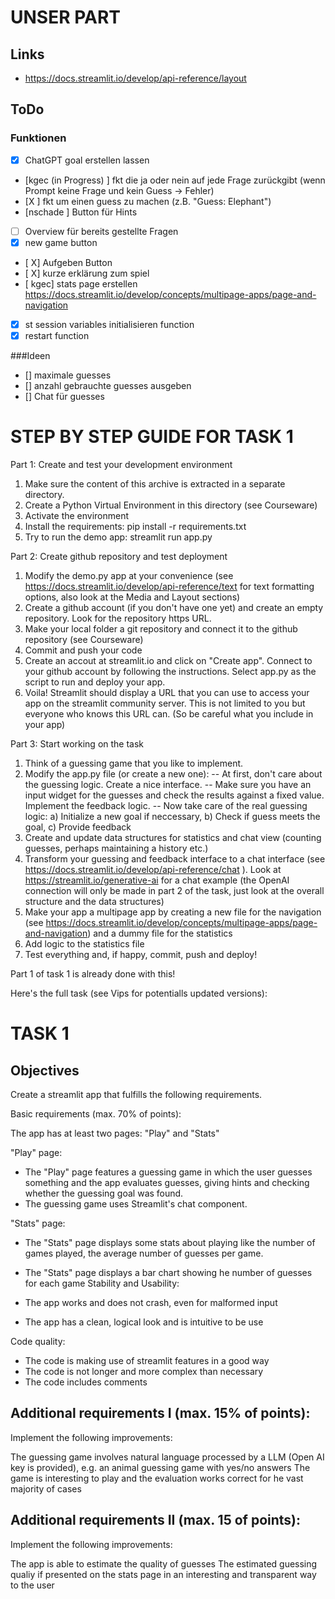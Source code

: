 UNSER PART
=============================
## Links
- https://docs.streamlit.io/develop/api-reference/layout
## ToDo
### Funktionen
- [x] ChatGPT goal erstellen lassen
- [kgec (in Progress) ] fkt die ja oder nein auf jede Frage zurückgibt (wenn Prompt keine Frage und kein Guess -> Fehler)
- [X ] fkt um einen guess zu machen (z.B. "Guess: Elephant")
- [nschade ] Button für Hints
- [ ] Overview für bereits gestellte Fragen
- [X] new game button
- [ X] Aufgeben Button
- [ X] kurze erklärung zum spiel
- [ kgec] stats page erstellen https://docs.streamlit.io/develop/concepts/multipage-apps/page-and-navigation
- [x] st session variables initialisieren function
- [x] restart function

###Ideen
- [] maximale guesses
- [] anzahl gebrauchte guesses ausgeben
- [] Chat für guesses





STEP BY STEP GUIDE FOR TASK 1
=============================

Part 1: Create and test your development environment

1. Make sure the content of this archive is extracted in a separate directory.
2. Create a Python Virtual Environment in this directory (see Courseware)
3. Activate the environment
4. Install the requirements: pip install -r requirements.txt
5. Try to run the demo app: streamlit run app.py

Part 2: Create github repository and test deployment

1. Modify the demo.py app at your convenience (see https://docs.streamlit.io/develop/api-reference/text for text formatting options, also look at the Media and Layout sections)
2. Create a github account (if you don't have one yet) and create an empty repository. Look for the repository https URL.
3. Make your local folder a git repository and connect it to the github repository (see Courseware)
4. Commit and push your code
5. Create an accout at streamlit.io and click on "Create app". Connect to your github account by following the instructions. Select app.py as the script to run and deploy your app.
6. Voila! Streamlit should display a URL that you can use to access your app on the streamlit community server. This is not limited to you but everyone who knows this URL can. (So be careful what you include in your app)

Part 3: Start working on the task

1. Think of a guessing game that you like to implement.
2. Modify the app.py file (or create a new one):
-- At first, don't care about the guessing logic. Create a nice interface.
-- Make sure you have an input widget for the guesses and check the results against a fixed value. Implement the feedback logic.
-- Now take care of the real guessing logic: a) Initialize a new goal if neccessary, b) Check if guess meets the goal, c) Provide feedback
3. Create and update data structures for statistics and chat view (counting guesses, perhaps maintaining a history etc.)
4. Transform your guessing and feedback interface to a chat interface (see https://docs.streamlit.io/develop/api-reference/chat ). Look at https://streamlit.io/generative-ai for a chat example (the OpenAI connection will only be made in part 2 of the task, just look at the overall structure and the data structures)
5. Make your app a multipage app by creating a new file for the navigation (see https://docs.streamlit.io/develop/concepts/multipage-apps/page-and-navigation) and a dummy file for the statistics
6. Add logic to the statistics file
7. Test everything and, if happy, commit, push and deploy!

Part 1 of task 1 is already done with this!

Here's the full task (see Vips for potentialls updated versions):


TASK 1
======

Objectives
----------

Create a streamlit app that fulfills the following requirements.

Basic requirements (max. 70% of points):

The app has at least two pages: "Play" and "Stats"

"Play" page:

- The "Play" page features a guessing game in which the user guesses something and the app evaluates guesses, giving hints and checking whether the guessing goal was found.
- The guessing game uses Streamlit's chat component.

"Stats" page:

- The "Stats" page displays some stats about playing like the number of games played, the average number of guesses per game. 
- The "Stats" page displays a bar chart showing he number of guesses for each game
Stability and Usability:

- The app works and does not crash, even for malformed input
- The app has a clean, logical look and is intuitive to be use

Code quality:

- The code is making use of streamlit features in a good way
- The code is not longer and more complex than necessary
- The code includes comments

Additional requirements  I (max. 15% of points):
------------------------------------------------

Implement the following improvements:

The guessing game involves natural language processed by a LLM (Open AI key is provided), e.g. an animal guessing game with yes/no answers
The game is interesting to play and the evaluation works correct for he vast majority of cases

Additional requirements II (max. 15 of points):
-----------------------------------------------

Implement the following improvements:

The app is able to estimate the quality of guesses
The estimated guessing qualiy if presented on the stats page in an interesting and transparent way to the user

